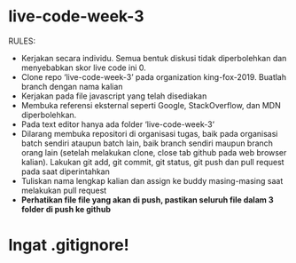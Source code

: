 # live-code-week-3

RULES:

- Kerjakan secara individu. Semua bentuk diskusi tidak diperbolehkan dan menyebabkan skor live code ini 0.
- Clone repo ‘live-code-week-3’ pada organization king-fox-2019. Buatlah branch dengan nama kalian
- Kerjakan pada file javascript yang telah disediakan
- Membuka referensi eksternal seperti Google, StackOverflow, dan MDN diperbolehkan.
- Pada text editor hanya ada folder ‘live-code-week-3‘
- Dilarang membuka repositori di organisasi tugas, baik pada organisasi batch sendiri ataupun batch lain, baik branch sendiri maupun branch orang lain (setelah melakukan clone, close tab github pada web browser kalian). Lakukan git add, git commit, git status, git push dan pull request pada saat diperintahkan
- Tuliskan nama lengkap kalian dan assign ke buddy masing-masing saat melakukan pull request
- **Perhatikan file file yang akan di push, pastikan seluruh file dalam 3 folder di push ke github**

# Ingat .gitignore!
